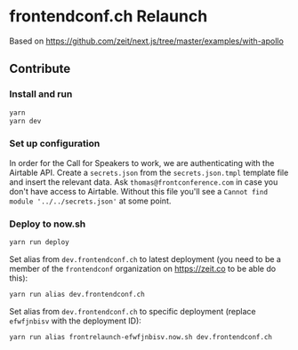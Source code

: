 # frontendconf.ch Relaunch

Based on https://github.com/zeit/next.js/tree/master/examples/with-apollo

## Contribute

### Install and run

```bash
yarn
yarn dev
```

### Set up configuration

In order for the Call for Speakers to work, we are authenticating with the Airtable API. Create a `secrets.json` from the `secrets.json.tmpl` template file and insert the relevant data. Ask `thomas@frontconference.com` in case you don't have access to Airtable. Without this file you'll see a `Cannot find module '../../secrets.json'` at some point.

### Deploy to now.sh

```bash
yarn run deploy
```

Set alias from `dev.frontendconf.ch` to latest deployment (you need to be a member of the `frontendconf` organization on https://zeit.co to be able do this):

```bash
yarn run alias dev.frontendconf.ch
```

Set alias from `dev.frontendconf.ch` to specific deployment (replace `efwfjnbisv` with the deployment ID):

```bash
yarn run alias frontrelaunch-efwfjnbisv.now.sh dev.frontendconf.ch
```
